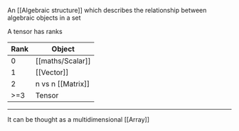 An [[Algebraic structure]] which describes the relationship between algebraic objects in a set

A tensor has ranks

| Rank | Object            |
| ---- | ----------------- |
| 0    | [[maths/Scalar]]  |
| 1    | [[Vector]]        |
| 2    | n vs n [[Matrix]] |
| >=3  | Tensor            |

---

It can be thought as a multidimensional [[Array]]
